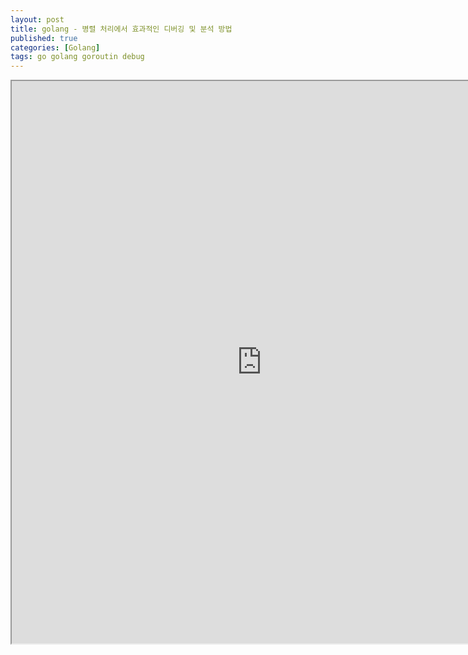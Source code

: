 ```yaml
---
layout: post
title: golang - 병렬 처리에서 효과적인 디버깅 및 분석 방법
published: true
categories: [Golang]
tags: go golang goroutin debug
---
```

<iframe width="800" height="900" src="https://docs.google.com/document/d/e/2PACX-1vQ9E8v82jtRaMg5uKoLdFowcpP7oPDuCZ2dj8Df_Q4C7zxbLHognpwOrORnZbKN-XHCUp07B-W0rdEx/pub?embedded=true"></iframe>    
  